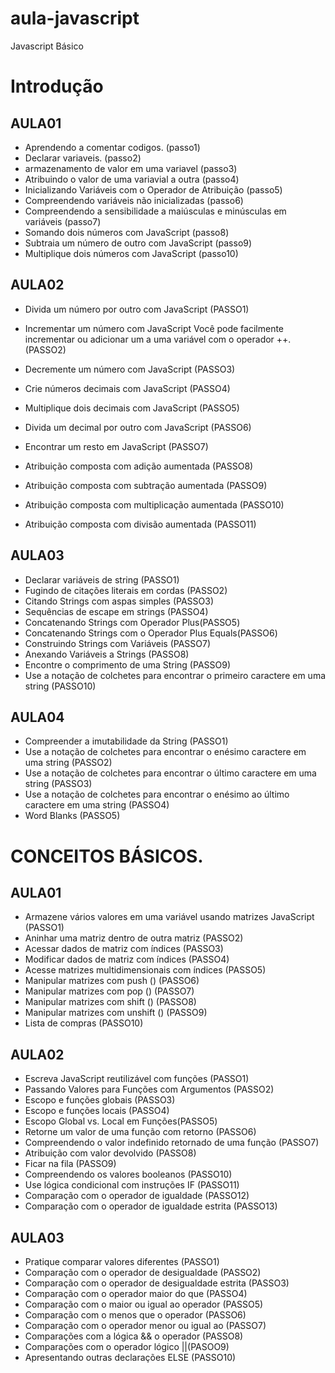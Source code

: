 # aula-javascript
Javascript Básico

# Introdução

 ## AULA01
- Aprendendo a comentar codigos. (passo1)
- Declarar variaveis. (passo2)
- armazenamento de valor em uma variavel (passo3)
- Atribuindo o valor de uma variavial a outra (passo4)
- Inicializando Variáveis ​​com o Operador de Atribuição  (passo5)
- Compreendendo variáveis ​​não inicializadas (passo6)
- Compreendendo a sensibilidade a maiúsculas e minúsculas em variáveis (passo7)
- Somando dois números com JavaScript (passo8)
- Subtraia um número de outro com JavaScript (passo9)
- Multiplique dois números com JavaScript (passo10)

## AULA02
- Divida um número por outro com JavaScript (PASSO1)
- Incrementar um número com JavaScript 
 Você pode facilmente incrementar ou adicionar um a uma variável com o operador ++. (PASSO2)

- Decremente um número com JavaScript (PASSO3)
- Crie números decimais com JavaScript (PASSO4)
- Multiplique dois decimais com JavaScript (PASSO5)
- Divida um decimal por outro com JavaScript (PASSO6)
- Encontrar um resto em JavaScript (PASSO7)
- Atribuição composta com adição aumentada (PASSO8)
- Atribuição composta com subtração aumentada (PASSO9) 
- Atribuição composta com multiplicação aumentada (PASSO10)
- Atribuição composta com divisão aumentada (PASSO11)

## AULA03
- Declarar variáveis ​​de string (PASSO1)
- Fugindo de citações literais em cordas (PASSO2)
- Citando Strings com aspas simples (PASSO3)
- Sequências de escape em strings (PASSO4)
- Concatenando Strings com Operador Plus(PASSO5)
- Concatenando Strings com o Operador Plus Equals(PASSO6)
- Construindo Strings com Variáveis (PASSO7)
- Anexando Variáveis ​​a Strings (PASSO8)
- Encontre o comprimento de uma String (PASSO9)
- Use a notação de colchetes para encontrar o primeiro caractere em uma string (PASSO10)

## AULA04
- Compreender a imutabilidade da String (PASSO1) 
- Use a notação de colchetes para encontrar o enésimo caractere em uma string (PASSO2)
- Use a notação de colchetes para encontrar o último caractere em uma string (PASSO3)
- Use a notação de colchetes para encontrar o enésimo ao último caractere em uma string (PASSO4)
- Word Blanks (PASSO5)

# CONCEITOS BÁSICOS.

## AULA01

- Armazene vários valores em uma variável usando matrizes JavaScript (PASSO1)
- Aninhar uma matriz dentro de outra matriz (PASSO2)
- Acessar dados de matriz com índices (PASSO3)
- Modificar dados de matriz com índices (PASSO4)
- Acesse matrizes multidimensionais com índices (PASSO5)
- Manipular matrizes com push () (PASSO6)
- Manipular matrizes com pop () (PASSO7)
- Manipular matrizes com shift () (PASSO8)
- Manipular matrizes com unshift () (PASSO9)
- Lista de compras (PASSO10)

## AULA02

- Escreva JavaScript reutilizável com funções (PASSO1)
- Passando Valores para Funções com Argumentos (PASSO2)
- Escopo e funções globais (PASSO3)
- Escopo e funções locais (PASSO4)
- Escopo Global vs. Local em Funções(PASSO5)
- Retorne um valor de uma função com retorno (PASSO6)
- Compreendendo o valor indefinido retornado de uma função (PASSO7)
- Atribuição com valor devolvido (PASSO8)
- Ficar na fila (PASSO9)
- Compreendendo os valores booleanos (PASSO10)
- Use lógica condicional com instruções IF (PASSO11)
- Comparação com o operador de igualdade (PASSO12)
- Comparação com o operador de igualdade estrita (PASSO13)

## AULA03

- Pratique comparar valores diferentes (PASSO1)
- Comparação com o operador de desigualdade (PASSO2)
- Comparação com o operador de desigualdade estrita (PASSO3)
- Comparação com o operador maior do que (PASSO4)
- Comparação com o maior ou igual ao operador (PASSO5)
- Comparação com o menos que o operador (PASSO6)
- Comparação com o operador menor ou igual ao (PASSO7)
- Comparações com a lógica && o operador (PASSO8)
- Comparações com o operador lógico ||(PASOO9)
- Apresentando outras declarações ELSE (PASSO10)
